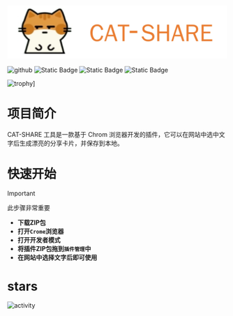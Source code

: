  ![](https://raw.githubusercontent.com/tianhukj/CAT-SHARE/refs/heads/main/Logo.jpg)
  
 ![github](https://img.shields.io/github/stars/tianhukj/cat-share.svg?style=social)
 ![Static Badge](https://img.shields.io/badge/build-passing-brightgreen)
 ![Static Badge](https://img.shields.io/badge/powerd-cursor-green)
 ![Static Badge](https://img.shields.io/badge/licence-GPL3.0-blue)

 ![trophy](https://github-profile-trophy.vercel.app/?username=tianhukj)]

 # 项目简介
 CAT-SHARE 工具是一款基于 Chrom 浏览器开发的插件，它可以在网站中选中文字后生成漂亮的分享卡片，并保存到本地。
 # 快速开始
 > [!IMPORTANT]
 > 此步骤非常重要
 - **下载ZIP包**
 - **打开`Crome`浏览器**
 - **打开开发者模式**
 - **将插件ZIP包拖到`插件管理`中**
 - **在网站中选择文字后即可使用**
 # stars
 ![activity](https://activity-graph.herokuapp.com/graph?username=tianhukj&theme=github)
 
